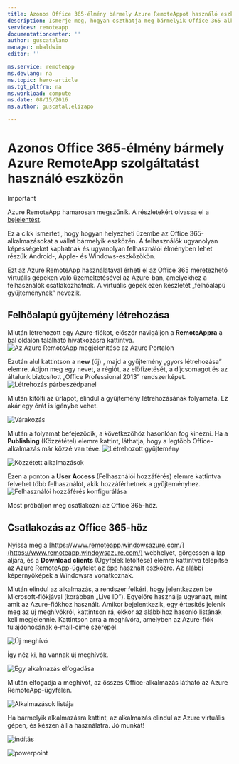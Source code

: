 ```yaml
---
title: Azonos Office 365-élmény bármely Azure RemoteAppot használó eszközön | Microsoft Docs
description: Ismerje meg, hogyan oszthatja meg bármelyik Office 365-alkalmazást a felhasználóival az Azure RemoteApp segítségével.
services: remoteapp
documentationcenter: ''
author: guscatalano
manager: mbaldwin
editor: ''

ms.service: remoteapp
ms.devlang: na
ms.topic: hero-article
ms.tgt_pltfrm: na
ms.workload: compute
ms.date: 08/15/2016
ms.author: guscatal;elizapo

---
```

# Azonos Office 365-élmény bármely Azure RemoteApp szolgáltatást használó eszközön
> [!IMPORTANT]
> Azure RemoteApp hamarosan megszűnik. A részletekért olvassa el a [bejelentést](https://go.microsoft.com/fwlink/?linkid=821148).
> 
> 

Ez a cikk ismerteti, hogy hogyan helyezheti üzembe az Office 365-alkalmazásokat a vállat bármelyik eszközén. A felhasználók ugyanolyan képességeket kaphatnak és ugyanolyan felhasználói élményben lehet részük Android-, Apple- és Windows-eszközökön.

Ezt az Azure RemoteApp használatával érheti el az Office 365 méretezhető virtuális gépeken való üzemeltetésével az Azure-ban, amelyekhez a felhasználók csatlakozhatnak. A virtuális gépek ezen készletét „felhőalapú gyűjteménynek” nevezik.

## Felhőalapú gyűjtemény létrehozása
Miután létrehozott egy Azure-fiókot, először navigáljon a **RemoteAppra** a bal oldalon található hivatkozásra kattintva.
![Az Azure RemoteApp megjelenítése az Azure Portalon](./media/remoteapp-tutorial-o365anywhere/1-menu.png)

Ezután alul kattintson a **new** (új) , majd a gyűjtemény „gyors létrehozása” elemre. Adjon meg egy nevet, a régiót, az előfizetését, a díjcsomagot és az általunk biztosított „Office Professional 2013” rendszerképet.
![Létrehozás párbeszédpanel](./media/remoteapp-tutorial-o365anywhere/2-quickcreate.png)

Miután kitölti az űrlapot, elindul a gyűjtemény létrehozásának folyamata. Ez akár egy órát is igénybe vehet.

![Várakozás](./media/remoteapp-tutorial-o365anywhere/3-waiting.png)

Miután a folyamat befejeződik, a következőhöz hasonlóan fog kinézni. Ha a **Publishing** (Közzététel) elemre kattint, láthatja, hogy a legtöbb Office-alkalmazás már közzé van téve.
![Létrehozott gyűjtemény](./media/remoteapp-tutorial-o365anywhere/4-done.png)

![Közzétett alkalmazások](./media/remoteapp-tutorial-o365anywhere/5-publish.png)

Ezen a ponton a **User Access** (Felhasználói hozzáférés) elemre kattintva felvehet több felhasználót, akik hozzáférhetnek a gyűjteményhez.
![Felhasználói hozzáférés konfigurálása](./media/remoteapp-tutorial-o365anywhere/6-user.png)

Most próbáljon meg csatlakozni az Office 365-höz.

## Csatlakozás az Office 365-höz
Nyissa meg a [https://www.remoteapp.windowsazure.com/](https://www.remoteapp.windowsazure.com/) webhelyet, görgessen a lap aljára, és a **Download clients** (Ügyfelek letöltése) elemre kattintva telepítse az Azure RemoteApp-ügyfelet az épp használt eszközre. Az alábbi képernyőképek a Windowsra vonatkoznak.

Miután elindul az alkalmazás, a rendszer felkéri, hogy jelentkezzen be Microsoft-fiókjával (korábban „Live ID”). Egyelőre használja ugyanazt, mint amit az Azure-fiókhoz használt. Amikor bejelentkezik, egy értesítés jelenik meg az új meghívókról, kattintson rá, ekkor az alábbihoz hasonló listának kell megjelennie. Kattintson arra a meghívóra, amelyben az Azure-fiók tulajdonosának e-mail-címe szerepel.

![Új meghívó](./media/remoteapp-tutorial-o365anywhere/7-araclient.png)

Így néz ki, ha vannak új meghívók.

![Egy alkalmazás elfogadása](./media/remoteapp-tutorial-o365anywhere/8-invitation.png)

Miután elfogadja a meghívót, az összes Office-alkalmazás látható az Azure RemoteApp-ügyfélen.

![Alkalmazások listája](./media/remoteapp-tutorial-o365anywhere/9-work.png)

Ha bármelyik alkalmazásra kattint, az alkalmazás elindul az Azure virtuális gépen, és készen áll a használatra. Jó munkát!

![indítás](./media/remoteapp-tutorial-o365anywhere/10-arastart.png)

![powerpoint](./media/remoteapp-tutorial-o365anywhere/11-pp.png)

<!--HONumber=Sep16_HO4-->


